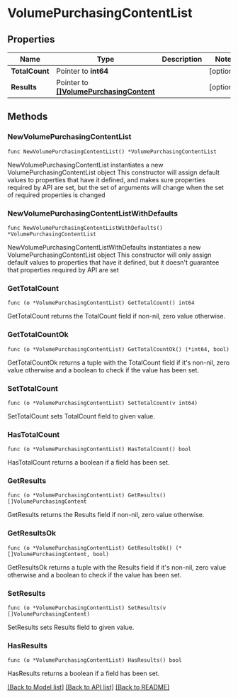 # VolumePurchasingContentList

## Properties

Name | Type | Description | Notes
------------ | ------------- | ------------- | -------------
**TotalCount** | Pointer to **int64** |  | [optional] 
**Results** | Pointer to [**[]VolumePurchasingContent**](VolumePurchasingContent.md) |  | [optional] 

## Methods

### NewVolumePurchasingContentList

`func NewVolumePurchasingContentList() *VolumePurchasingContentList`

NewVolumePurchasingContentList instantiates a new VolumePurchasingContentList object
This constructor will assign default values to properties that have it defined,
and makes sure properties required by API are set, but the set of arguments
will change when the set of required properties is changed

### NewVolumePurchasingContentListWithDefaults

`func NewVolumePurchasingContentListWithDefaults() *VolumePurchasingContentList`

NewVolumePurchasingContentListWithDefaults instantiates a new VolumePurchasingContentList object
This constructor will only assign default values to properties that have it defined,
but it doesn't guarantee that properties required by API are set

### GetTotalCount

`func (o *VolumePurchasingContentList) GetTotalCount() int64`

GetTotalCount returns the TotalCount field if non-nil, zero value otherwise.

### GetTotalCountOk

`func (o *VolumePurchasingContentList) GetTotalCountOk() (*int64, bool)`

GetTotalCountOk returns a tuple with the TotalCount field if it's non-nil, zero value otherwise
and a boolean to check if the value has been set.

### SetTotalCount

`func (o *VolumePurchasingContentList) SetTotalCount(v int64)`

SetTotalCount sets TotalCount field to given value.

### HasTotalCount

`func (o *VolumePurchasingContentList) HasTotalCount() bool`

HasTotalCount returns a boolean if a field has been set.

### GetResults

`func (o *VolumePurchasingContentList) GetResults() []VolumePurchasingContent`

GetResults returns the Results field if non-nil, zero value otherwise.

### GetResultsOk

`func (o *VolumePurchasingContentList) GetResultsOk() (*[]VolumePurchasingContent, bool)`

GetResultsOk returns a tuple with the Results field if it's non-nil, zero value otherwise
and a boolean to check if the value has been set.

### SetResults

`func (o *VolumePurchasingContentList) SetResults(v []VolumePurchasingContent)`

SetResults sets Results field to given value.

### HasResults

`func (o *VolumePurchasingContentList) HasResults() bool`

HasResults returns a boolean if a field has been set.


[[Back to Model list]](../README.md#documentation-for-models) [[Back to API list]](../README.md#documentation-for-api-endpoints) [[Back to README]](../README.md)


